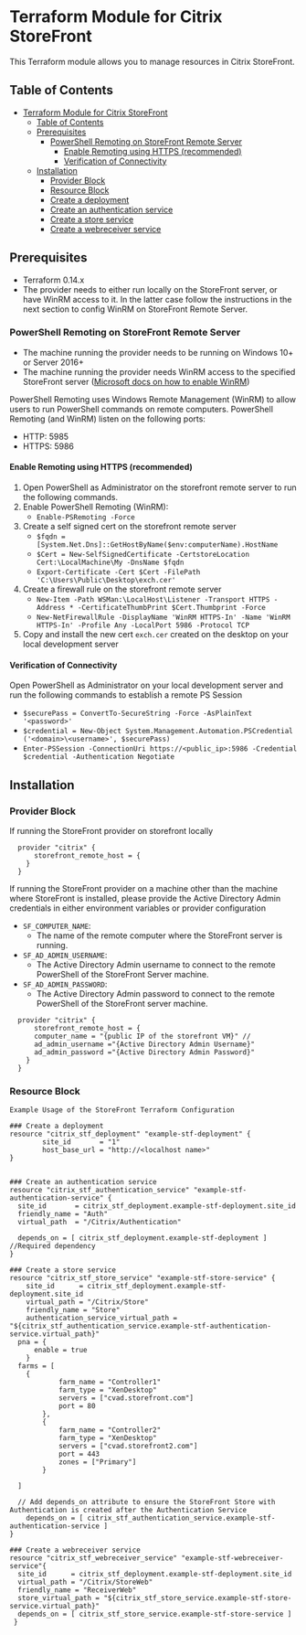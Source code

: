 # Terraform Module for Citrix StoreFront

This Terraform module allows you to manage resources in Citrix StoreFront.

## Table of Contents
- [Terraform Module for Citrix StoreFront](#terraform-module-for-citrix-storefront)
  - [Table of Contents](#table-of-contents)
  - [Prerequisites](#prerequisites)
    - [PowerShell Remoting on StoreFront Remote Server](#powershell-remoting-on-storefront-remote-server)
      - [Enable Remoting using HTTPS (recommended)](#enable-remoting-using-https-recommended)
      - [Verification of Connectivity](#verification-of-connectivity)
  - [Installation](#installation)
    - [Provider Block](#provider-block)
    - [Resource Block](#resource-block)
    - [Create a deployment](#create-a-deployment)
    - [Create an authentication service](#create-an-authentication-service)
    - [Create a store service](#create-a-store-service)
    - [Create a webreceiver service](#create-a-webreceiver-service)

## Prerequisites

- Terraform 0.14.x
- The provider needs to either run locally on the StoreFront server, or have WinRM access to it. In the latter case follow the instructions in the next section to config WinRM on StoreFront Remote Server.

### PowerShell Remoting on StoreFront Remote Server
- The machine running the provider needs to be running on Windows 10+ or Server 2016+
- The machine running the provider needs WinRM access to the specified StoreFront server ([Microsoft docs on how to enable WinRM](https://learn.microsoft.com/en-us/troubleshoot/windows-server/remote/how-to-enable-windows-remote-shell))

PowerShell Remoting uses Windows Remote Management (WinRM) to allow users to run PowerShell commands on remote computers. PowerShell Remoting (and WinRM) listen on the following ports:

- HTTP: 5985
- HTTPS: 5986

#### Enable Remoting using HTTPS (recommended)

1. Open PowerShell as Administrator on the storefront remote server to run the following commands.
2. Enable PowerShell Remoting (WinRM): 
    * `Enable-PSRemoting -Force`
3. Create a self signed cert on the storefront remote server
    * `$fqdn = [System.Net.Dns]::GetHostByName($env:computerName).HostName`
    * `$Cert = New-SelfSignedCertificate -CertstoreLocation Cert:\LocalMachine\My -DnsName $fqdn`
    * `Export-Certificate -Cert $Cert -FilePath 'C:\Users\Public\Desktop\exch.cer'`
4. Create a firewall rule on the storefront remote server
    * `New-Item -Path WSMan:\LocalHost\Listener -Transport HTTPS -Address * -CertificateThumbPrint $Cert.Thumbprint -Force`
    * `New-NetFirewallRule -DisplayName 'WinRM HTTPS-In' -Name 'WinRM HTTPS-In' -Profile Any -LocalPort 5986 -Protocol TCP`
5. Copy and install the new cert `exch.cer` created on the desktop on your local development server

#### Verification of Connectivity

Open PowerShell as Administrator on your local development server and run the following commands to establish a remote PS Session
   * `$securePass = ConvertTo-SecureString -Force -AsPlainText '<password>'`
   * `$credential = New-Object System.Management.Automation.PSCredential ('<domain>\<username>', $securePass)`
   * `Enter-PSSession -ConnectionUri https://<public_ip>:5986 -Credential $credential -Authentication Negotiate`
   

## Installation

### Provider Block
If running the StoreFront provider on storefront locally
~~~~
  provider "citrix" {
      storefront_remote_host = {
    }
  }
~~~~

If running the StoreFront provider on a machine other than the machine where StoreFront is installed, please provide the Active Directory Admin credentials in either environment variables or provider configuration
  - `SF_COMPUTER_NAME`: 
      - The name of the remote computer where the StoreFront server is running.
  - `SF_AD_ADMIN_USERNAME`: 
      - The Active Directory Admin username to connect to the remote PowerShell of the StoreFront Server machine.
  - `SF_AD_ADMIN_PASSWORD`: 
      - The Active Directory Admin password to connect to the remote PowerShell of the StoreFront server machine.

~~~~
  provider "citrix" {
      storefront_remote_host = {
      computer_name = "{public IP of the storefront VM}" //
      ad_admin_username ="{Active Directory Admin Username}"
      ad_admin_password ="{Active Directory Admin Password}"
    }
  }
~~~~

### Resource Block
~~~~
Example Usage of the StoreFront Terraform Configuration

### Create a deployment 
resource "citrix_stf_deployment" "example-stf-deployment" {
		site_id       = "1"
		host_base_url = "http://<localhost name>"
}


### Create an authentication service
resource "citrix_stf_authentication_service" "example-stf-authentication-service" {
  site_id       = citrix_stf_deployment.example-stf-deployment.site_id
  friendly_name = "Auth"
  virtual_path  = "/Citrix/Authentication"

  depends_on = [ citrix_stf_deployment.example-stf-deployment ] //Required dependency 
}

### Create a store service
resource "citrix_stf_store_service" "example-stf-store-service" {
	site_id      = citrix_stf_deployment.example-stf-deployment.site_id
	virtual_path = "/Citrix/Store"
	friendly_name = "Store"
	authentication_service_virtual_path = "${citrix_stf_authentication_service.example-stf-authentication-service.virtual_path}"
  pna = {
      enable = true
    }
  farms = [
    {
			farm_name = "Controller1"
			farm_type = "XenDesktop"
			servers = ["cvad.storefront.com"] 
			port = 80
		},
		{
			farm_name = "Controller2"
			farm_type = "XenDesktop"
			servers = ["cvad.storefront2.com"] 
			port = 443
			zones = ["Primary"]
		}

  ]

  // Add depends_on attribute to ensure the StoreFront Store with Authentication is created after the Authentication Service
    depends_on = [ citrix_stf_authentication_service.example-stf-authentication-service ]
}

### Create a webreceiver service
resource "citrix_stf_webreceiver_service" "example-stf-webreceiver-service"{
  site_id      = citrix_stf_deployment.example-stf-deployment.site_id
  virtual_path = "/Citrix/StoreWeb"
  friendly_name = "ReceiverWeb"
  store_virtual_path = "${citrix_stf_store_service.example-stf-store-service.virtual_path}"
  depends_on = [ citrix_stf_store_service.example-stf-store-service ]
 }


